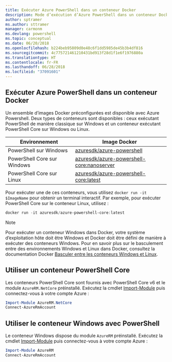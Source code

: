 ```yaml
---
title: Exécuter Azure PowerShell dans un conteneur Docker
description: Mode d’exécution d’Azure PowerShell dans un conteneur Docker.
author: sptramer
ms.author: sttramer
manager: carmonm
ms.devlang: powershell
ms.topic: conceptual
ms.date: 06/20/2018
ms.openlocfilehash: b224beb95809d0e48c6f1dd5985de45b3b4df816
ms.sourcegitcommit: 4c775721461210431bd913f28d1f1e6f1976880a
ms.translationtype: HT
ms.contentlocale: fr-FR
ms.lasthandoff: 06/28/2018
ms.locfileid: "37091601"
---
```

## <a name="run-azure-powershell-in-a-docker-container"></a>Exécuter Azure PowerShell dans un conteneur Docker

Un ensemble d’images Docker préconfigurées est disponible avec Azure Powershell. Deux types de conteneurs sont disponibles : ceux exécutant PowerShell de manière classique sur Windows et un conteneur exécutant PowerShell Core sur Windows ou Linux.

| Environnement | Image Docker |
|-------------|--------------|
| PowerShell sur Windows | [azuresdk/azure-powershell](https://hub.docker.com/r/azuresdk/azure-powershell/) |
| PowerShell Core sur Windows | [azuresdk/azure-powershell-core:nanoserver](https://hub.docker.com/r/azuresdk/azure-powershell-core/) |
| PowerShell Core sur Linux | [azuresdk/azure-powershell-core:latest](https://hub.docker.com/r/azuresdk/azure-powershell-core/) |

Pour exécuter une de ces conteneurs, vous utilisez `docker run -it $ImageName` pour obtenir un terminal interactif. Par exemple, pour exécuter PowerShell Core sur le conteneur Linux, utilisez :

```powershell
docker run -it azuresdk/azure-powershell-core:latest
```

> [!NOTE]
> Pour exécuter un conteneur Windows dans Docker, votre système d’exploitation hôte doit être Windows et Docker doit être défini de manière à exécuter des conteneurs Windows. Pour en savoir plus sur le basculement entre des environnements Windows et Linux dans Docker, consultez la documentation Docker [Basculer entre les conteneurs Windows et Linux](https://docs.docker.com/docker-for-windows/#switch-between-windows-and-linux-containers).

## <a name="use-a-powershell-core-container"></a>Utiliser un conteneur PowerShell Core

Les conteneurs PowerShell Core sont fournis avec PowerShell Core v6 et le module `AzureRM.NetCore` préinstallé. Exécutez la cmdlet [Import-Module](/powershell/module/microsoft.powershell.core/import-module) puis connectez-vous à votre compte Azure :

```powershell
Import-Module AzureRM.NetCore
Connect-AzureRmAccount
```

## <a name="use-the-windows-container-with-powershell"></a>Utiliser le conteneur Windows avec PowerShell

Le conteneur Windows dispose du module `AzureRM` préinstallé. Exécutez la cmdlet [Import-Module](/powershell/module/microsoft.powershell.core/import-module) puis connectez-vous à votre compte Azure :

```powershell
Import-Module AzureRM
Connect-AzureRmAccount
```